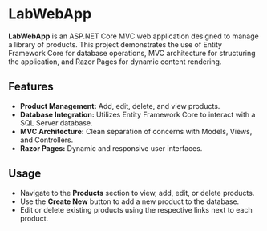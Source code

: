 # LabWebApp

**LabWebApp** is an ASP.NET Core MVC web application designed to manage a library of products. This project demonstrates the use of Entity Framework Core for database operations, MVC architecture for structuring the application, and Razor Pages for dynamic content rendering. 

## Features

- **Product Management:** Add, edit, delete, and view products.
- **Database Integration:** Utilizes Entity Framework Core to interact with a SQL Server database.
- **MVC Architecture:** Clean separation of concerns with Models, Views, and Controllers.
- **Razor Pages:** Dynamic and responsive user interfaces.


## Usage

- Navigate to the **Products** section to view, add, edit, or delete products.
- Use the **Create New** button to add a new product to the database.
- Edit or delete existing products using the respective links next to each product.
